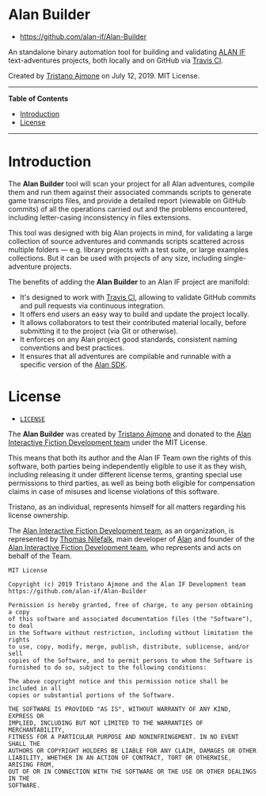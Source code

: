 # Alan Builder

- https://github.com/alan-if/Alan-Builder

An standalone binary automation tool for building and validating [ALAN IF] text-adventures projects, both locally and on GitHub via [Travis CI]. 

Created by [Tristano Ajmone] on July 12, 2019. MIT License.

-----

**Table of Contents**

<!-- MarkdownTOC autolink="true" bracket="round" autoanchor="false" lowercase="only_ascii" uri_encoding="true" levels="1,2,3" -->

- [Introduction](#introduction)
- [License](#license)

<!-- /MarkdownTOC -->

-----

# Introduction

The __Alan Builder__ tool will scan your project for all Alan adventures, compile them and run them against their associated commands scripts to generate game transcripts files, and provide a detailed report (viewable on GitHub commits) of all the operations carried out and the problems encountered, including letter-casing inconsistency in files extensions.

This tool was designed with big Alan projects in mind, for validating a large collection of source adventures and commands scripts scattered across multiple folders — e.g. library projects with a test suite, or large examples collections. But it can be used with projects of any size, including single-adventure projects.

The benefits of adding the __Alan Builder__ to an Alan IF project are manifold:

- It's designed to work with [Travis CI], allowing to validate GitHub commits and pull requests via continuous integration.
- It offers end users an easy way to build and update the project locally.
- It allows collaborators to test their contributed material locally, before submitting it to the project (via Git or otherwise).
- It enforces on any Alan project good standards, consistent naming conventions and best practices.
- It ensures that all adventures are compilable and runnable with a specific version of the [Alan SDK].

# License

- [`LICENSE`](./LICENSE)

The __Alan Builder__ was created by [Tristano Ajmone] and donated to the [Alan Interactive Fiction Development team] under the MIT License.

This means that both its author and the Alan IF Team own the rights of this software, both parties being independently eligible to use it as they wish, including releasing it under different license terms, granting special use permissions to third parties, as well as being both eligible for compensation claims in case of misuses and license violations of this software.

Tristano, as an individual, represents himself for all matters regarding his license ownership.

The [Alan Interactive Fiction Development team], as an organization, is represented by [Thomas Nilefalk], main developer of [Alan] and founder of the [Alan Interactive Fiction Development team], who represents and acts on behalf of the Team.

```
MIT License

Copyright (c) 2019 Tristano Ajmone and the Alan IF Development team
https://github.com/alan-if/Alan-Builder

Permission is hereby granted, free of charge, to any person obtaining a copy
of this software and associated documentation files (the "Software"), to deal
in the Software without restriction, including without limitation the rights
to use, copy, modify, merge, publish, distribute, sublicense, and/or sell
copies of the Software, and to permit persons to whom the Software is
furnished to do so, subject to the following conditions:

The above copyright notice and this permission notice shall be included in all
copies or substantial portions of the Software.

THE SOFTWARE IS PROVIDED "AS IS", WITHOUT WARRANTY OF ANY KIND, EXPRESS OR
IMPLIED, INCLUDING BUT NOT LIMITED TO THE WARRANTIES OF MERCHANTABILITY,
FITNESS FOR A PARTICULAR PURPOSE AND NONINFRINGEMENT. IN NO EVENT SHALL THE
AUTHORS OR COPYRIGHT HOLDERS BE LIABLE FOR ANY CLAIM, DAMAGES OR OTHER
LIABILITY, WHETHER IN AN ACTION OF CONTRACT, TORT OR OTHERWISE, ARISING FROM,
OUT OF OR IN CONNECTION WITH THE SOFTWARE OR THE USE OR OTHER DEALINGS IN THE
SOFTWARE.
```

<!-----------------------------------------------------------------------------
                               REFERENCE LINKS
------------------------------------------------------------------------------>

[Travis CI]: https://travis-ci.com "Visit Travis CI website"

<!-- ALAN -->

[ALAN]: https://www.alanif.se/ "Visit the ALAN website"
[ALAN IF]: https://www.alanif.se/ "Visit the ALAN website"
[ALAN Yahoo Group]: https://groups.yahoo.com/neo/groups/alan-if/info "Visit the Alan-IF group on Yahoo"
[ALAN Bitbucket]: https://bitbucket.org/alanif/alan/ "Visit the ALAN source repository on Bitbucket"
[Alan SDK]: https://www.alanif.se/download-alan-v3/development-kits "Go to the Alan SDK section of the ALAN website"
[Alan Interactive Fiction Development team]: https://github.com/alan-if "Visit the Alan Interactive Fiction Development team organization on GitHub"

<!-- people -->

[Thomas Nilefalk]: https://github.com/thoni56 "View Thomas Nilefalk's GitHub profile"
[Tristano Ajmone]: https://github.com/tajmone "View Tristano Ajmone's GitHub profile"

<!-- EOF -->